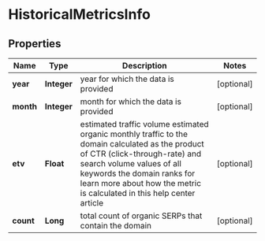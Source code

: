 

# HistoricalMetricsInfo


## Properties

| Name | Type | Description | Notes |
|------------ | ------------- | ------------- | -------------|
|**year** | **Integer** | year for which the data is provided |  [optional] |
|**month** | **Integer** | month for which the data is provided |  [optional] |
|**etv** | **Float** | estimated traffic volume estimated organic monthly traffic to the domain calculated as the product of CTR (click-through-rate) and search volume values of all keywords the domain ranks for learn more about how the metric is calculated in this help center article |  [optional] |
|**count** | **Long** | total count of organic SERPs that contain the domain |  [optional] |



